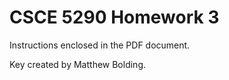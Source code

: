 # CSCE 5290 Homework 3

Instructions enclosed in the PDF document.

Key created by Matthew Bolding.
